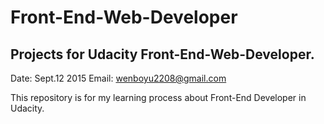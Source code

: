 # Front-End-Web-Developer

## Projects for Udacity Front-End-Web-Developer.

Date: Sept.12 2015
Email: wenboyu2208@gmail.com


This repository is for my learning process about Front-End Developer in Udacity.

